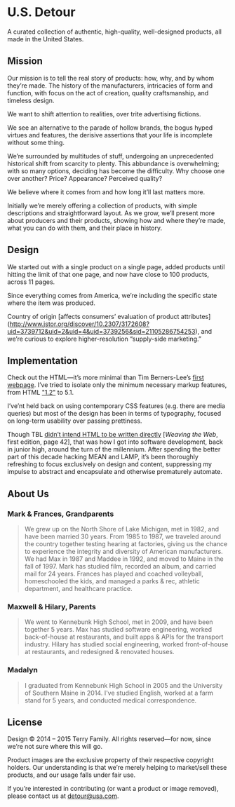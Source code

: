 # U.S. Detour

A curated collection of
authentic,
high-quality,
well-designed products,
all made in the United States.

## Mission

Our mission is to tell the real story of products:
how, why, and by whom they&rsquo;re made.
The history of the manufacturers,
intricacies of form and function,
with focus on the act of creation,
quality craftsmanship,
and timeless design.

We want to shift attention to realities,
over trite advertising fictions.

We see an alternative to
the parade of hollow brands,
the bogus hyped virtues and features,
the derisive assertions that your life is incomplete without some thing.

We&rsquo;re surrounded by multitudes of stuff,
undergoing an unprecedented historical shift from scarcity to plenty.
This abbundance is overwhelming;
with so many options,
deciding has become the difficulty.
Why choose one over another?
Price? Appearance? Perceived quality?

We believe where it comes from and how long it&rsquo;ll last matters more.

Initially we&rsquo;re merely offering a collection of products,
with simple descriptions and straightforward layout.
As we grow, we&rsquo;ll present more about producers and their products,
showing how and where they&rsquo;re made,
what you can do with them,
and their place in history.

## Design

We started out with a single product on a single page,
added products until hitting the limit of that one page,
and now have close to 100 products, across 11 pages.

Since everything comes from America,
we&rsquo;re including the specific state where the item was produced.

Country of origin [affects consumers&rsquo; evaluation of product attributes]
(http://www.jstor.org/discover/10.2307/3172608?uid=3739712&uid=2&uid=4&uid=3739256&sid=21105286754253),
and we&rsquo;re curious to explore higher-resolution
&ldquo;supply-side marketing.&rdquo;

## Implementation

Check out the HTML&mdash;it&rsquo;s more minimal than Tim Berners-Lee&rsquo;s
[first webpage](http://info.cern.ch/hypertext/WWW/TheProject.html).
I&rsquo;ve tried to isolate only the minimum necessary markup features,
from HTML ["1.2"](http://www.w3.org/MarkUp/draft-ietf-iiir-html-01.txt) to 5.1.

I&rsquo;ve&rsquo;nt held back on using contemporary CSS features
(e.g. there are media queries)
but most of the design has been in terms of typography,
focused on long-term usability over passing prettiness.

Though TBL [didn&rsquo;t intend HTML to be written directly](http://www.w3.org/People/Berners-Lee/Weaving/Overview.html)
[*Weaving the Web*, first edition, page 42],
that was how I got into software development,
back in junior high, around the turn of the millennium.
After spending the better part of this decade hacking MEAN and LAMP,
it&rsquo;s been thoroughly refreshing to focus exclusively on design and content,
suppressing my impulse to abstract and encapsulate and otherwise prematurely automate.

## About Us

### Mark & Frances, Grandparents

> We grew up on the North Shore of Lake Michigan, met in 1982, and have been married 30 years.
> From 1985 to 1987, we traveled around the country together testing hearing at factories,
> giving us the chance to experience the integrity and diversity of American manufacturers.
> We had Max in 1987 and Maddee in 1992, and moved to Maine in the fall of 1997.
> Mark has studied film, recorded an album, and carried mail for 24 years.
> Frances has played and coached volleyball, homeschooled the kids, and managed a parks & rec, athletic department, and healthcare practice.

### Maxwell & Hilary, Parents

> We went to Kennebunk High School, met in 2009, and have been together 5 years.
> Max has studied software engineering, worked back-of-house at restaurants, and built apps & APIs for the transport industry.
> Hilary has studied social engineering, worked front-of-house at restaurants, and redesigned & renovated houses.

### Madalyn

> I graduated from Kennebunk High School in 2005 and the University of Southern Maine in 2014.
> I've studied English, worked at a farm stand for 5 years, and conducted medical correspondence.

## License

Design &copy; 2014 &ndash; 2015 Terry Family.
All rights reserved&mdash;for now, since we&rsquo;re not sure where this will go.

Product images are the exclusive property of their respective copyright holders.
Our understanding is that we&rsquo;re merely helping to market/sell these products,
and our usage falls under fair use.

If you&rsquo;re interested in contributing (or want a product or image removed),
please contact us at [detour@usa.com](mailto:detour@usa.com).
